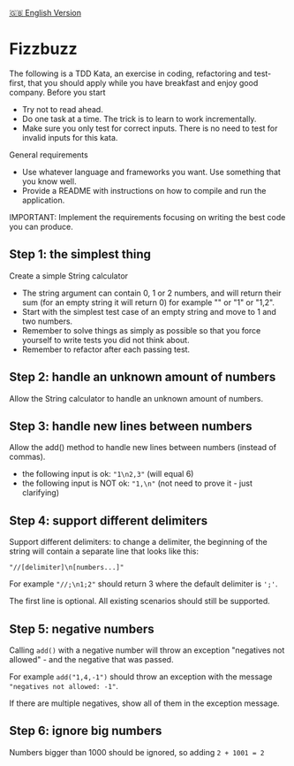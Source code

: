 [🇬🇧 English Version](#fizzbuzz)

# Fizzbuzz

The following is a TDD Kata, an exercise in coding, refactoring and test-first, that you should apply while you have breakfast and enjoy good company.
Before you start

- Try not to read ahead.
- Do one task at a time. The trick is to learn to work incrementally.
- Make sure you only test for correct inputs. There is no need to test for invalid inputs for this kata.

General requirements

- Use whatever language and frameworks you want. Use something that you know well.
- Provide a README with instructions on how to compile and run the application.

IMPORTANT: Implement the requirements focusing on writing the best code you can produce.


## Step 1: the simplest thing

Create a simple String calculator

  - The string argument can contain 0, 1 or 2 numbers, and will return their sum (for an empty string it will return 0) for example "" or "1" or "1,2".
  - Start with the simplest test case of an empty string and move to 1 and two numbers.
  - Remember to solve things as simply as possible so that you force yourself to write tests you did not think about.
  - Remember to refactor after each passing test.

## Step 2: handle an unknown amount of numbers
Allow the String calculator to handle an unknown amount of numbers.

## Step 3: handle new lines between numbers
Allow the add() method to handle new lines between numbers (instead of commas).

  - the following input is ok: `"1\n2,3"` (will equal 6)
  - the following input is NOT ok: `"1,\n"` (not need to prove it - just clarifying)

## Step 4: support different delimiters

Support different delimiters: to change a delimiter, the beginning of the string will contain a separate line that looks like this:

`"//[delimiter]\n[numbers...]"`

For example `"//;\n1;2"` should return 3 where the default delimiter is `';'`.

The first line is optional. All existing scenarios should still be supported.

## Step 5: negative numbers

Calling `add()` with a negative number will throw an exception "negatives not allowed" - and the negative that was passed.

For example `add("1,4,-1")` should throw an exception with the message `"negatives not allowed: -1"`.

If there are multiple negatives, show all of them in the exception message.

## Step 6: ignore big numbers

Numbers bigger than 1000 should be ignored, so adding `2 + 1001 = 2`